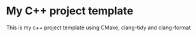 # My C++ project template 
This is my c++ project template using CMake, clang-tidy and clang-format
